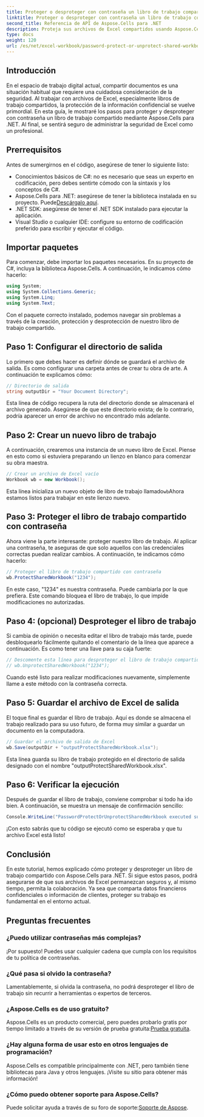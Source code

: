 ```yaml
---
title: Proteger o desproteger con contraseña un libro de trabajo compartido
linktitle: Proteger o desproteger con contraseña un libro de trabajo compartido
second_title: Referencia de API de Aspose.Cells para .NET
description: Proteja sus archivos de Excel compartidos usando Aspose.Cells para .NET con nuestra sencilla guía sobre técnicas de protección y desprotección con contraseña.
type: docs
weight: 120
url: /es/net/excel-workbook/password-protect-or-unprotect-shared-workbook/
---
```

## Introducción

En el espacio de trabajo digital actual, compartir documentos es una situación habitual que requiere una cuidadosa consideración de la seguridad. Al trabajar con archivos de Excel, especialmente libros de trabajo compartidos, la protección de la información confidencial se vuelve primordial. En esta guía, le mostraré los pasos para proteger y desproteger con contraseña un libro de trabajo compartido mediante Aspose.Cells para .NET. Al final, se sentirá seguro de administrar la seguridad de Excel como un profesional.

## Prerrequisitos

Antes de sumergirnos en el código, asegúrese de tener lo siguiente listo:

- Conocimientos básicos de C#: no es necesario que seas un experto en codificación, pero debes sentirte cómodo con la sintaxis y los conceptos de C#.
-  Aspose.Cells para .NET: asegúrese de tener la biblioteca instalada en su proyecto. Puede[Descárgalo aquí](https://releases.aspose.com/cells/net/).
- .NET SDK: asegúrese de tener el .NET SDK instalado para ejecutar la aplicación.
- Visual Studio o cualquier IDE: configure su entorno de codificación preferido para escribir y ejecutar el código.

## Importar paquetes

Para comenzar, debe importar los paquetes necesarios. En su proyecto de C#, incluya la biblioteca Aspose.Cells. A continuación, le indicamos cómo hacerlo:

```csharp
using System;
using System.Collections.Generic;
using System.Linq;
using System.Text;
```

Con el paquete correcto instalado, podemos navegar sin problemas a través de la creación, protección y desprotección de nuestro libro de trabajo compartido. 

## Paso 1: Configurar el directorio de salida

Lo primero que debes hacer es definir dónde se guardará el archivo de salida. Es como configurar una carpeta antes de crear tu obra de arte. A continuación te explicamos cómo:

```csharp
// Directorio de salida
string outputDir = "Your Document Directory";
```

Esta línea de código recupera la ruta del directorio donde se almacenará el archivo generado. Asegúrese de que este directorio exista; de lo contrario, podría aparecer un error de archivo no encontrado más adelante.

## Paso 2: Crear un nuevo libro de trabajo

A continuación, crearemos una instancia de un nuevo libro de Excel. Piense en esto como si estuviera preparando un lienzo en blanco para comenzar su obra maestra.

```csharp
// Crear un archivo de Excel vacío
Workbook wb = new Workbook();
```

 Esta línea inicializa un nuevo objeto de libro de trabajo llamado`wb`Ahora estamos listos para trabajar en este lienzo nuevo.

## Paso 3: Proteger el libro de trabajo compartido con contraseña

Ahora viene la parte interesante: proteger nuestro libro de trabajo. Al aplicar una contraseña, te aseguras de que solo aquellos con las credenciales correctas puedan realizar cambios. A continuación, te indicamos cómo hacerlo:

```csharp
// Proteger el libro de trabajo compartido con contraseña
wb.ProtectSharedWorkbook("1234");
```

En este caso, "1234" es nuestra contraseña. Puede cambiarla por la que prefiera. Este comando bloquea el libro de trabajo, lo que impide modificaciones no autorizadas.

## Paso 4: (opcional) Desproteger el libro de trabajo

Si cambia de opinión o necesita editar el libro de trabajo más tarde, puede desbloquearlo fácilmente quitando el comentario de la línea que aparece a continuación. Es como tener una llave para su caja fuerte:

```csharp
// Descomente esta línea para desproteger el libro de trabajo compartido
// wb.UnprotectSharedWorkbook("1234");
```

Cuando esté listo para realizar modificaciones nuevamente, simplemente llame a este método con la contraseña correcta.

## Paso 5: Guardar el archivo de Excel de salida

El toque final es guardar el libro de trabajo. Aquí es donde se almacena el trabajo realizado para su uso futuro, de forma muy similar a guardar un documento en la computadora.

```csharp
// Guardar el archivo de salida de Excel
wb.Save(outputDir + "outputProtectSharedWorkbook.xlsx");
```

Esta línea guarda su libro de trabajo protegido en el directorio de salida designado con el nombre "outputProtectSharedWorkbook.xlsx". 

## Paso 6: Verificar la ejecución

Después de guardar el libro de trabajo, conviene comprobar si todo ha ido bien. A continuación, se muestra un mensaje de confirmación sencillo:

```csharp
Console.WriteLine("PasswordProtectOrUnprotectSharedWorkbook executed successfully.\r\n");
```

¡Con esto sabrás que tu código se ejecutó como se esperaba y que tu archivo Excel está listo!

## Conclusión

En este tutorial, hemos explicado cómo proteger y desproteger un libro de trabajo compartido con Aspose.Cells para .NET. Si sigue estos pasos, podrá asegurarse de que sus archivos de Excel permanezcan seguros y, al mismo tiempo, permita la colaboración. Ya sea que comparta datos financieros confidenciales o información de clientes, proteger su trabajo es fundamental en el entorno actual.

## Preguntas frecuentes

### ¿Puedo utilizar contraseñas más complejas?
¡Por supuesto! Puedes usar cualquier cadena que cumpla con los requisitos de tu política de contraseñas.

### ¿Qué pasa si olvido la contraseña?
Lamentablemente, si olvida la contraseña, no podrá desproteger el libro de trabajo sin recurrir a herramientas o expertos de terceros.

### ¿Aspose.Cells es de uso gratuito?
 Aspose.Cells es un producto comercial, pero puedes probarlo gratis por tiempo limitado a través de su versión de prueba gratuita:[Prueba gratuita](https://releases.aspose.com/).

### ¿Hay alguna forma de usar esto en otros lenguajes de programación?
Aspose.Cells es compatible principalmente con .NET, pero también tiene bibliotecas para Java y otros lenguajes. ¡Visite su sitio para obtener más información!

### ¿Cómo puedo obtener soporte para Aspose.Cells?
Puede solicitar ayuda a través de su foro de soporte:[Soporte de Aspose](https://forum.aspose.com/c/cells/9).